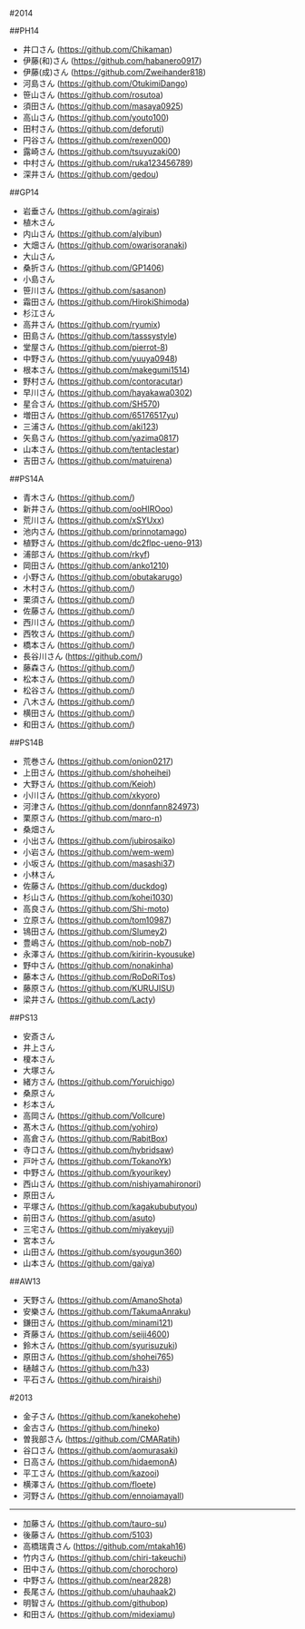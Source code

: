 #2014

##PH14
- 井口さん (https://github.com/Chikaman)
- 伊藤(和)さん (https://github.com/habanero0917)
- 伊藤(成)さん (https://github.com/Zweihander818)
- 河島さん (https://github.com/OtukimiDango)
- 笹山さん (https://github.com/rosutoa)
- 須田さん (https://github.com/masaya0925)
- 高山さん (https://github.com/youto100)
- 田村さん (https://github.com/deforuti)
- 円谷さん (https://github.com/rexen000)
- 露崎さん (https://github.com/tsuyuzaki00)
- 中村さん (https://github.com/ruka123456789)
- 深井さん (https://github.com/gedou)

##GP14
- 岩垂さん (https://github.com/agirais)
- 植木さん
- 内山さん (https://github.com/alyibun)
- 大畑さん (https://github.com/owarisoranaki)
- 大山さん
- 桑折さん (https://github.com/GP1406)
- 小島さん
- 笹川さん (https://github.com/sasanon)
- 霜田さん (https://github.com/HirokiShimoda)
- 杉江さん
- 高井さん (https://github.com/ryumix)
- 田島さん (https://github.com/tasssystyle)
- 堂屋さん (https://github.com/pierrot-8)
- 中野さん (https://github.com/yuuya0948)
- 根本さん (https://github.com/makegumi1514)
- 野村さん (https://github.com/contoracutar)
- 早川さん (https://github.com/hayakawa0302)
- 星合さん (https://github.com/SH570)
- 増田さん (https://github.com/65176517yu)
- 三浦さん (https://github.com/aki123)
- 矢島さん (https://github.com/yazima0817)
- 山本さん (https://github.com/tentaclestar)
- 吉田さん (https://github.com/matuirena)

##PS14A
- 青木さん (https://github.com/)
- 新井さん (https://github.com/ooHIROoo)
- 荒川さん (https://github.com/xSYUxx)
- 池内さん (https://github.com/prinnotamago)
- 植野さん (https://github.com/dc2flpc-ueno-913)
- 浦部さん (https://github.com/rkyf)
- 岡田さん (https://github.com/anko1210)
- 小野さん (https://github.com/obutakarugo)
- 木村さん (https://github.com/)
- 栗須さん (https://github.com/)
- 佐藤さん (https://github.com/)
- 西川さん (https://github.com/)
- 西牧さん (https://github.com/)
- 橋本さん (https://github.com/)
- 長谷川さん (https://github.com/)
- 藤森さん (https://github.com/)
- 松本さん (https://github.com/)
- 松谷さん (https://github.com/)
- 八木さん (https://github.com/)
- 横田さん (https://github.com/)
- 和田さん (https://github.com/)

##PS14B
- 荒巻さん (https://github.com/onion0217)
- 上田さん (https://github.com/shoheihei)
- 大野さん (https://github.com/Keioh)
- 小川さん (https://github.com/xkyoro)
- 河津さん (https://github.com/donnfann824973)
- 栗原さん (https://github.com/maro-n)
- 桑畑さん
- 小出さん (https://github.com/jubirosaiko)
- 小岩さん (https://github.com/wem-wem)
- 小坂さん (https://github.com/masashi37)
- 小林さん
- 佐藤さん (https://github.com/duckdog)
- 杉山さん (https://github.com/kohei1030)
- 高良さん (https://github.com/Shi-moto)
- 立原さん (https://github.com/tom10987)
- 鴇田さん (https://github.com/Slumey2)
- 豊嶋さん (https://github.com/nob-nob7)
- 永澤さん (https://github.com/kiririn-kyousuke)
- 野中さん (https://github.com/nonakinha)
- 藤本さん (https://github.com/RoDoRiTos)
- 藤原さん (https://github.com/KURUJISU)
- 梁井さん (https://github.com/Lacty)

##PS13
- 安斎さん
- 井上さん
- 榎本さん
- 大塚さん
- 緒方さん (https://github.com/Yoruichigo)
- 桑原さん
- 杉本さん
- 高岡さん (https://github.com/Vollcure)
- 髙木さん (https://github.com/yohiro)
- 高倉さん (https://github.com/RabitBox)
- 寺口さん (https://github.com/hybridsaw)
- 戸叶さん (https://github.com/TokanoYk)
- 中野さん (https://github.com/kyourikey)
- 西山さん (https://github.com/nishiyamahironori)
- 原田さん
- 平塚さん (https://github.com/kagakububutyou)
- 前田さん (https://github.com/asuto)
- 三宅さん (https://github.com/miyakeyuji)
- 宮本さん
- 山田さん (https://github.com/syougun360)
- 山本さん (https://github.com/gaiya)

##AW13
- 天野さん (https://github.com/AmanoShota)
- 安樂さん (https://github.com/TakumaAnraku)
- 鎌田さん (https://github.com/minami121)
- 斉藤さん (https://github.com/seiji4600)
- 鈴木さん (https://github.com/syurisuzuki)
- 原田さん (https://github.com/shohei765)
- 樋越さん (https://github.com/h33)
- 平石さん (https://github.com/hiraishi)

#2013

- 金子さん (https://github.com/kanekohehe)
- 金古さん (https://github.com/hineko)
- 曽我部さん (https://github.com/CMARatih)
- 谷口さん (https://github.com/aomurasaki)
- 日高さん (https://github.com/hidaemonA)
- 平工さん (https://github.com/kazooi)
- 横澤さん (https://github.com/floete)
- 河野さん (https://github.com/ennoiamayall)

----

- 加藤さん (https://github.com/tauro-su)
- 後藤さん (https://github.com/5103)
- 高橋瑞貴さん (https://github.com/mtakah16)
- 竹内さん (https://github.com/chiri-takeuchi)
- 田中さん (https://github.com/chorochoro)
- 中野さん (https://github.com/near2828)
- 長尾さん (https://github.com/uhauhaak2)
- 明智さん (https://github.com/githubop)
- 和田さん (https://github.com/midexiamu)
